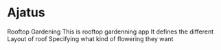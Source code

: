# Ajatus
Rooftop Gardening
This is rooftop gardenning app
It defines the different Layout of roof
Specifying what kind of flowering they want
